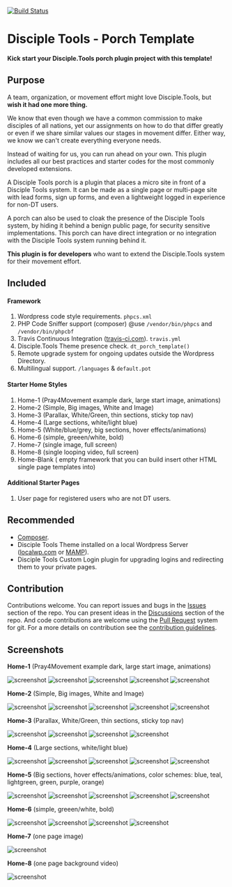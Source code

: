 [![Build Status](https://travis-ci.com/DiscipleTools/disciple-tools-porch-template.svg?branch=master)](https://travis-ci.com/DiscipleTools/disciple-tools-porch-template)

# Disciple Tools - Porch Template

__Kick start your Disciple.Tools porch plugin project with this template!__


## Purpose

A team, organization, or movement effort might love Disciple.Tools, but __wish it had one more thing.__

We know that even though we have a common commission to make disciples of all nations, yet our assignments
on how to do that differ greatly or even if we share similar values our stages in movement differ. Either way,
we know we can't create everything everyone needs.

Instead of waiting for us, you can run ahead on your own. This
plugin includes all our best practices and starter codes for the most commonly developed extensions.

A Disciple Tools porch is a plugin that places a micro site in front of a Disciple Tools system. It can be made as a single page
or multi-page site with lead forms, sign up forms, and even a lightweight logged in experience for non-DT users.

A porch can also be used to cloak the presence of the Disciple Tools system, by hiding it behind a benign public page, for security sensitive implementations.
This porch can have direct integration or no integration with the Disciple Tools system running behind it.

__This plugin is for developers__ who want to extend the Disciple.Tools system for their movement effort.

## Included
#### Framework

 1. Wordpress code style requirements. ```phpcs.xml```
 1. PHP Code Sniffer support (composer) @use ```/vendor/bin/phpcs``` and ```/vendor/bin/phpcbf```
 1. Travis Continuous Integration ([travis-ci.com](https://travis-ci.com)). ```travis.yml```
 1. Disciple.Tools Theme presence check. ```dt_porch_template()```
 1. Remote upgrade system for ongoing updates outside the Wordpress Directory.
 1. Multilingual support. ```/languages``` & ```default.pot```

#### Starter Home Styles

 1. Home-1 (Pray4Movement example dark, large start image, animations)
 1. Home-2 (Simple, Big images, White and Image)
 1. Home-3 (Parallax, White/Green, thin sections, sticky top nav)
 1. Home-4 (Large sections, white/light blue)
 1. Home-5 (White/blue/grey, big sections, hover effects/animations)
 1. Home-6 (simple, greeen/white, bold)
 1. Home-7 (single image, full screen)
 1. Home-8 (single looping video, full screen)
 1. Home-Blank ( empty framework that you can build insert other HTML single page templates into)

 #### Additional Starter Pages

 1. User page for registered users who are not DT users.

## Recommended

- [Composer](https://getcomposer.org/download/).
- Disciple Tools Theme installed on a local Wordpress Server ([localwp.com](https://localwp.com) or [MAMP](https://www.mamp.info)).
- Disciple Tools Custom Login plugin for upgrading logins and redirecting them to your private pages.

## Contribution

Contributions welcome. You can report issues and bugs in the
[Issues](https://github.com/DiscipleTools/disciple-tools-porch-template/issues) section of the repo. You can present ideas
in the [Discussions](https://github.com/DiscipleTools/disciple-tools-porch-template/discussions) section of the repo. And
code contributions are welcome using the [Pull Request](https://github.com/DiscipleTools/disciple-tools-porch-template/pulls)
system for git. For a more details on contribution see the
[contribution guidelines](https://github.com/DiscipleTools/disciple-tools-porch-template/blob/master/CONTRIBUTING.md).

## Screenshots

__Home-1__ (Pray4Movement example dark, large start image, animations)

![screenshot](https://github.com/DiscipleTools/disciple-tools-porch-template/raw/master/support/documentation/community/readme-files/template-1-screenshot-1.jpg)
![screenshot](https://github.com/DiscipleTools/disciple-tools-porch-template/raw/master/support/documentation/community/readme-files/template-1-screenshot-2.jpg)
![screenshot](https://github.com/DiscipleTools/disciple-tools-porch-template/raw/master/support/documentation/community/readme-files/template-1-screenshot-3.jpg)
![screenshot](https://github.com/DiscipleTools/disciple-tools-porch-template/raw/master/support/documentation/community/readme-files/template-1-screenshot-4.jpg)
![screenshot](https://github.com/DiscipleTools/disciple-tools-porch-template/raw/master/support/documentation/community/readme-files/template-1-screenshot-5.jpg)

__Home-2__ (Simple, Big images, White and Image)

![screenshot](https://github.com/DiscipleTools/disciple-tools-porch-template/raw/master/support/documentation/community/readme-files/template-2-screenshot-1.jpg)
![screenshot](https://github.com/DiscipleTools/disciple-tools-porch-template/raw/master/support/documentation/community/readme-files/template-2-screenshot-2.jpg)
![screenshot](https://github.com/DiscipleTools/disciple-tools-porch-template/raw/master/support/documentation/community/readme-files/template-2-screenshot-3.jpg)
![screenshot](https://github.com/DiscipleTools/disciple-tools-porch-template/raw/master/support/documentation/community/readme-files/template-2-screenshot-4.jpg)
![screenshot](https://github.com/DiscipleTools/disciple-tools-porch-template/raw/master/support/documentation/community/readme-files/template-2-screenshot-5.jpg)

__Home-3__ (Parallax, White/Green, thin sections, sticky top nav)

![screenshot](https://github.com/DiscipleTools/disciple-tools-porch-template/raw/master/support/documentation/community/readme-files/template-3-screenshot-1.jpg)
![screenshot](https://github.com/DiscipleTools/disciple-tools-porch-template/raw/master/support/documentation/community/readme-files/template-3-screenshot-2.jpg)
![screenshot](https://github.com/DiscipleTools/disciple-tools-porch-template/raw/master/support/documentation/community/readme-files/template-3-screenshot-3.jpg)
![screenshot](https://github.com/DiscipleTools/disciple-tools-porch-template/raw/master/support/documentation/community/readme-files/template-3-screenshot-4.jpg)

__Home-4__ (Large sections, white/light blue)

![screenshot](https://github.com/DiscipleTools/disciple-tools-porch-template/raw/master/support/documentation/community/readme-files/template-4-screenshot-1.jpg)
![screenshot](https://github.com/DiscipleTools/disciple-tools-porch-template/raw/master/support/documentation/community/readme-files/template-4-screenshot-3.jpg)
![screenshot](https://github.com/DiscipleTools/disciple-tools-porch-template/raw/master/support/documentation/community/readme-files/template-4-screenshot-4.jpg)
![screenshot](https://github.com/DiscipleTools/disciple-tools-porch-template/raw/master/support/documentation/community/readme-files/template-4-screenshot-5.jpg)
![screenshot](https://github.com/DiscipleTools/disciple-tools-porch-template/raw/master/support/documentation/community/readme-files/template-4-screenshot-6.jpg)

__Home-5__ (Big sections, hover effects/animations, color schemes: blue, teal, lightgreen, green, purple, orange)

![screenshot](https://github.com/DiscipleTools/disciple-tools-porch-template/raw/master/support/documentation/community/readme-files/template-5-screenshot-1.jpg)
![screenshot](https://github.com/DiscipleTools/disciple-tools-porch-template/raw/master/support/documentation/community/readme-files/template-5-screenshot-2.jpg)
![screenshot](https://github.com/DiscipleTools/disciple-tools-porch-template/raw/master/support/documentation/community/readme-files/template-5-screenshot-3.jpg)
![screenshot](https://github.com/DiscipleTools/disciple-tools-porch-template/raw/master/support/documentation/community/readme-files/template-5-screenshot-4.jpg)
![screenshot](https://github.com/DiscipleTools/disciple-tools-porch-template/raw/master/support/documentation/community/readme-files/template-5-screenshot-5.jpg)

__Home-6__ (simple, greeen/white, bold)

![screenshot](https://github.com/DiscipleTools/disciple-tools-porch-template/raw/master/support/documentation/community/readme-files/template-6-screenshot-1.jpg)
![screenshot](https://github.com/DiscipleTools/disciple-tools-porch-template/raw/master/support/documentation/community/readme-files/template-6-screenshot-2.jpg)
![screenshot](https://github.com/DiscipleTools/disciple-tools-porch-template/raw/master/support/documentation/community/readme-files/template-6-screenshot-3.jpg)
![screenshot](https://github.com/DiscipleTools/disciple-tools-porch-template/raw/master/support/documentation/community/readme-files/template-6-screenshot-4.jpg)

__Home-7__ (one page image)

![screenshot](https://github.com/DiscipleTools/disciple-tools-porch-template/raw/master/support/documentation/community/readme-files/template-7-screenshot.jpg)

__Home-8__ (one page background video)

![screenshot](https://github.com/DiscipleTools/disciple-tools-porch-template/raw/master/support/documentation/community/readme-files/template-8-screenshot.jpg)

